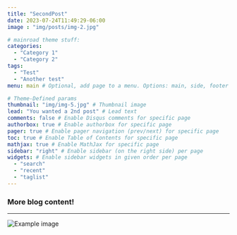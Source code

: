 ```yaml
---
title: "SecondPost"
date: 2023-07-24T11:49:29-06:00
image : "img/posts/img-2.jpg"

# mainroad theme stuff:
categories:
  - "Category 1"
  - "Category 2"
tags:
  - "Test"
  - "Another test"
menu: main # Optional, add page to a menu. Options: main, side, footer

# Theme-Defined params
thumbnail: "img/img-5.jpg" # Thumbnail image
lead: "You wanted a 2nd post" # Lead text
comments: false # Enable Disqus comments for specific page
authorbox: true # Enable authorbox for specific page
pager: true # Enable pager navigation (prev/next) for specific page
toc: true # Enable Table of Contents for specific page
mathjax: true # Enable MathJax for specific page
sidebar: "right" # Enable sidebar (on the right side) per page
widgets: # Enable sidebar widgets in given order per page
  - "search"
  - "recent"
  - "taglist"
---
```


### More blog content!

---
![Example image](/ba.github.io/img/HockeyInSpace.jpg)

